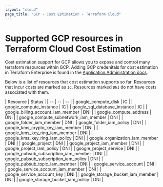 ```yaml
---
layout: "cloud"
page_title: "GCP - Cost Estimation - Terraform Cloud"
---
```


# Supported GCP resources in Terraform Cloud Cost Estimation

Cost estimation support for GCP allows you to expose and control many terraform resources within GCP. Adding GCP credenitals for cost estimation in Terraform Enterprise is found in the [Application Administration docs](/docs/enterprise/admin/integration.html).

Below is a list of resources that cost estimation supports so far. Resources that incur costs are marked as `IC`. Resources marked `DNI` do not have costs associated with them.

| Resource | Status |
| -- | -- | -- |
| google_compute_disk | IC |
| google_compute_instance | IC |
| google_sql_database_instance | IC |
| google_billing_account_iam_member | DNI |
| google_compute_address | DNI |
| google_compute_subnetwork_iam_member | DNI |
| google_folder_iam_member | DNI |
| google_folder_iam_policy | DNI |
| google_kms_crypto_key_iam_member | DNI |
| google_kms_key_ring_iam_member | DNI |
| google_kms_key_ring_iam_policy | DNI |
| google_organization_iam_member | DNI |
| google_project | DNI |
| google_project_iam_member | DNI |
| google_project_iam_policy | DNI |
| google_project_service | DNI |
| google_pubsub_subscription_iam_member | DNI |
| google_pubsub_subscription_iam_policy | DNI |
| google_pubsub_topic_iam_member | DNI |
| google_service_account | DNI |
| google_service_account_iam_member | DNI |
| google_service_account_key | DNI |
| google_storage_bucket_iam_member | DNI |
| google_storage_bucket_iam_policy | DNI |